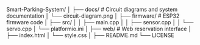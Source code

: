 Smart-Parking-System/
│
├── docs/                    # Circuit diagrams and system documentation
│   └── circuit-diagram.png
│
├── firmware/                # ESP32 firmware code
│   ├── src/
│   │   ├── main.cpp
│   │   ├── sensor.cpp
│   │   └── servo.cpp
│   └── platformio.ini
│
├── web/                     # Web reservation interface
│   ├── index.html
│   └── style.css
│
├── README.md
└── LICENSE
